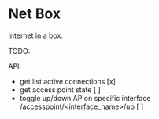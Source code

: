 # Net Box

Internet in a box.


TODO:

API:
- get list active connections [x]
- get access point state [ ]
- toggle up/down AP on specific interface /accesspoint/<interface_name>/up [ ]